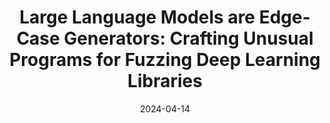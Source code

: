 ---
title: "Large Language Models are Edge-Case Generators: Crafting Unusual Programs for Fuzzing Deep Learning Libraries"
collection: publications
excerpt: 'Yinlin Deng, Chunqiu Steven Xia, <u><b>Chenyuan Yang</b></u>, Shizhuo Zhang, Shujing Yang, Lingming Zhang'
time: 'April 2024'
date: 2024-04-14
venue: '46th International Conference on Software Engineering'
paperurl: 'https://arxiv.org/abs/2304.02014'
short: 'ICSE 2024'
---